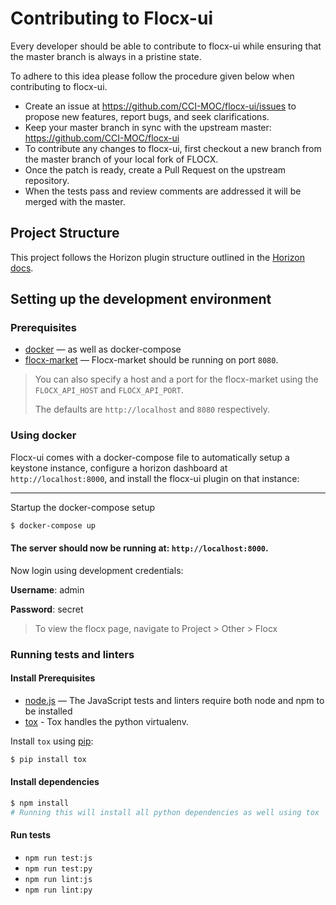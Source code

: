 # Contributing to Flocx-ui

Every developer should be able to contribute to flocx-ui while ensuring that the master branch is always in a pristine state.

To adhere to this idea please follow the procedure given below when contributing to flocx-ui.

* Create an issue at <https://github.com/CCI-MOC/flocx-ui/issues> to propose new features, report bugs, and seek clarifications.
* Keep your master branch in sync with the upstream master: <https://github.com/CCI-MOC/flocx-ui>
* To contribute any changes to flocx-ui, first checkout a new branch from the master branch of your local fork of FLOCX.
* Once the patch is ready, create a Pull Request on the upstream repository.
* When the tests pass and review comments are addressed it will be merged with the master.

## Project Structure

This project follows the Horizon plugin structure outlined in the [Horizon docs](https://docs.openstack.org/horizon/latest/contributor/tutorials/plugin.html#file-structure).

## Setting up the development environment

### Prerequisites

* [docker](https://www.docker.com/) — as well as docker-compose
* [flocx-market](https://github.com/CCI-MOC/flocx-market) — Flocx-market should be running on port `8080`.

> You can also specify a host and a port for the flocx-market using the `FLOCX_API_HOST` and `FLOCX_API_PORT`.
>
> The defaults are `http://localhost` and `8080` respectively.

### Using docker

Flocx-ui comes with a docker-compose file to automatically setup a keystone instance, configure a horizon dashboard at `http://localhost:8000`, and install the flocx-ui plugin on that instance:

---

Startup the docker-compose setup

```sh
$ docker-compose up
```

#### The server should now be running at: `http://localhost:8000`.

Now login using development credentials:

**Username**: admin

**Password**: secret

> To view the flocx page, navigate to Project > Other > Flocx

### Running tests and linters

#### Install Prerequisites

* [node.js](https://nodejs.org/) — The JavaScript tests and linters require both node and npm to be installed
* [tox](https://tox.readthedocs.io) - Tox handles the python virtualenv. 

Install `tox` using [pip](https://pip.pypa.io):

```sh
$ pip install tox
```

#### Install dependencies

```sh
$ npm install
# Running this will install all python dependencies as well using tox
```

#### Run tests

* `npm run test:js`
* `npm run test:py`
* `npm run lint:js`
* `npm run lint:py`
